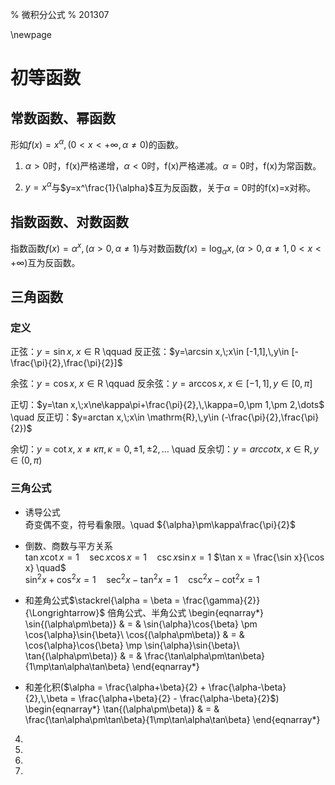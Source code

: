 % 微积分公式
% 201307

\newpage

初等函数
========

常数函数、幂函数
--------

形如$f(x)=x^\alpha,\,(0<x<+\infty,\alpha\ne 0)$的函数。

1) $\alpha >0$时，f(x)严格递增，$\alpha <0$时，f(x)严格递减。$\alpha=0$时，f(x)为常函数。

2) $y=x^\alpha$与$y=x^\frac{1}{\alpha}$互为反函数，关于$\alpha=0$时的f(x)=x对称。

指数函数、对数函数
--------

指数函数$f(x)=\alpha^x,\,(\alpha>0,\alpha\ne 1)$与对数函数$f(x)=\log_\alpha x,\,(\alpha>0,\alpha\ne 1,0<x<+\infty)$互为反函数。

三角函数
--------

### 定义

正弦：$y=\sin x,\;x\in \mathrm{R}$ \qquad 反正弦：$y=\arcsin x,\;x\in [-1,1],\,y\in [-\frac{\pi}{2},\frac{\pi}{2}]$

余弦：$y=\cos x,\;x\in \mathrm{R}$ \qquad 反余弦：$y=\arccos x,\;x\in [-1,1],\,y\in [0,\pi]$

正切：$y=\tan x,\;x\ne\kappa\pi+\frac{\pi}{2},\,\kappa=0,\pm 1,\pm 2,\dots$ \quad 反正切：$y=arctan x,\;x\in \mathrm{R},\,y\in (-\frac{\pi}{2},\frac{\pi}{2})$

余切：$y=\cot x,\;x\ne\kappa\pi,\,\kappa=0,\pm 1,\pm 2,\dots$ \quad 反余切：$y=arccot x,\;x\in \mathrm{R},\,y\in (0,\pi)$

### 三角公式

* 诱导公式  
奇变偶不变，符号看象限。\quad ${\alpha}\pm\kappa\frac{\pi}{2}$

* 倒数、商数与平方关系  
$\tan x \cot x = 1 \quad \sec x \cos x = 1 \quad \csc x \sin x = 1$
$\tan x = \frac{\sin x}{\cos x} \quad$  
$\sin^2 x + \cos^2 x = 1 \quad \sec^2 x - \tan^2 x = 1 \quad \csc^2 x - \cot^2 x = 1$  

* 和差角公式$\stackrel{\alpha = \beta = \frac{\gamma}{2}}{\Longrightarrow}$ 倍角公式、半角公式
\begin{eqnarray*}
\sin{(\alpha\pm\beta)} & = & \sin{\alpha}\cos{\beta} \pm \cos{\alpha}\sin{\beta}\\
\cos{(\alpha\pm\beta)} & = & \cos{\alpha}\cos{\beta} \mp \sin{\alpha}\sin{\beta}\\
\tan{(\alpha\pm\beta)} & = & \frac{\tan\alpha\pm\tan\beta}{1\mp\tan\alpha\tan\beta}
\end{eqnarray*}

* 和差化积($\alpha = \frac{\alpha+\beta}{2} + \frac{\alpha-\beta}{2},\,\beta = \frac{\alpha+\beta}{2} - \frac{\alpha-\beta}{2}$)
\begin{eqnarray*}
\tan{(\alpha\pm\beta)} & = & \frac{\tan\alpha\pm\tan\beta}{1\mp\tan\alpha\tan\beta}
\end{eqnarray*}

4)

5)

6)

7)
